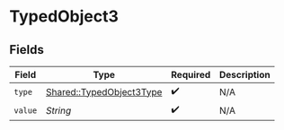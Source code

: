 # TypedObject3


## Fields

| Field                                                               | Type                                                                | Required                                                            | Description                                                         |
| ------------------------------------------------------------------- | ------------------------------------------------------------------- | ------------------------------------------------------------------- | ------------------------------------------------------------------- |
| `type`                                                              | [Shared::TypedObject3Type](../../models/shared/typedobject3type.md) | :heavy_check_mark:                                                  | N/A                                                                 |
| `value`                                                             | *String*                                                            | :heavy_check_mark:                                                  | N/A                                                                 |